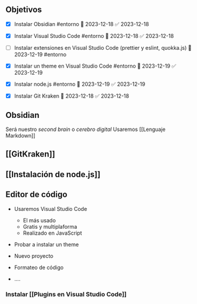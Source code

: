 
## Objetivos

- [x] Instalar Obsidian #entorno 📅 2023-12-18 ✅ 2023-12-18
- [x] Instalar  Visual Studio Code #entorno 📅 2023-12-18 ✅ 2023-12-18
- [ ] Instalar extensiones en Visual Studio Code (prettier  y eslint, quokka.js)   📅 2023-12-19 #entorno
- [x] Instalar un theme en Visual Studio Code #entorno 📅 2023-12-19 ✅ 2023-12-19
- [x] Instalar node.js #entorno 📅 2023-12-19 ✅ 2023-12-19
- [x] Instalar Git Kraken 📅 2023-12-18 ✅ 2023-12-18


## Obsidian
Será nuestro *second brain* o *cerebro digital*
Usaremos [[Lenguaje Markdown]]

## [[GitKraken]]

## [[Instalación de node.js]]


## Editor de código

- Usaremos Visual Studio Code
	- El más usado
	- Gratis  y  multiplaforma
	- Realizado en JavaScript

- Probar a instalar un theme
- Nuevo proyecto
- Formateo de código
- ....

### Instalar [[Plugins en Visual Studio Code]]



